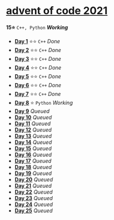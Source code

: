 # [advent of code 2021](https://adventofcode.com/2021)
**15:star:** `C++, Python` ***Working***
* [**Day 1**](https://adventofcode.com/2021/day/1) :star::star: `C++` *Done*
* [**Day 2**](https://adventofcode.com/2021/day/2) :star::star: `C++` *Done*
* [**Day 3**](https://adventofcode.com/2021/day/3) :star::star: `C++` *Done*
* [**Day 4**](https://adventofcode.com/2021/day/4) :star::star: `C++` *Done*
* [**Day 5**](https://adventofcode.com/2021/day/5) :star::star: `C++` *Done*
* [**Day 6**](https://adventofcode.com/2021/day/6) :star::star: `C++` *Done*
* [**Day 7**](https://adventofcode.com/2021/day/7) :star::star: `C++` *Done*
* [**Day 8**](https://adventofcode.com/2021/day/8) :star: `Python` *Working*
* [**Day 9**](https://adventofcode.com/2021/day/9) *Queued*
* [**Day 10**](https://adventofcode.com/2021/day/10) *Queued*
* [**Day 11**](https://adventofcode.com/2021/day/11) *Queued*
* [**Day 12**](https://adventofcode.com/2021/day/12) *Queued*
* [**Day 13**](https://adventofcode.com/2021/day/13) *Queued*
* [**Day 14**](https://adventofcode.com/2021/day/14) *Queued*
* [**Day 15**](https://adventofcode.com/2021/day/15) *Queued*
* [**Day 16**](https://adventofcode.com/2021/day/16) *Queued*
* [**Day 17**](https://adventofcode.com/2021/day/17) *Queued*
* [**Day 18**](https://adventofcode.com/2021/day/18) *Queued*
* [**Day 19**](https://adventofcode.com/2021/day/19) *Queued*
* [**Day 20**](https://adventofcode.com/2021/day/20) *Queued*
* [**Day 21**](https://adventofcode.com/2021/day/21) *Queued*
* [**Day 22**](https://adventofcode.com/2021/day/22) *Queued*
* [**Day 23**](https://adventofcode.com/2021/day/23) *Queued*
* [**Day 24**](https://adventofcode.com/2021/day/24) *Queued*
* [**Day 25**](https://adventofcode.com/2021/day/25) *Queued*
